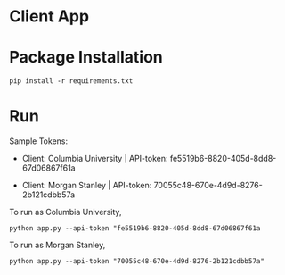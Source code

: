 # Client App

# Package Installation  
`pip install -r requirements.txt`

# Run
Sample Tokens:
- Client: Columbia University | API-token: fe5519b6-8820-405d-8dd8-67d06867f61a
  
- Client: Morgan Stanley | API-token: 70055c48-670e-4d9d-8276-2b121cdbb57a

To run as Columbia University, 

`python app.py --api-token "fe5519b6-8820-405d-8dd8-67d06867f61a`

To run as Morgan Stanley, 

`python app.py --api-token "70055c48-670e-4d9d-8276-2b121cdbb57a"`













